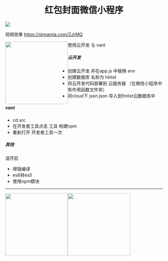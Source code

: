 <h1 align="center">红包封面微信小程序</center></h3>

<img src="https://i.loli.net/2021/01/15/WsEz2TDLQ1fbV8Z.png" align="center"/>

视频效果
<a href="https://streamja.com/ZJrMQ">https://streamja.com/ZJrMQ</a>


<img src="https://i.loli.net/2021/01/13/h4MX68AFeWwqNyT.png" width="200" style="float:left"/>


使用云开发  与 vant

##### 云开发
* 创建云开发 并在app.js 中替换 env
* 创建数据库 名称为 hblist
* 将云开发代码部署到 云服务器 （在微信小程序中有件用函数文件夹）
* 将cloud下 json.json 导入到fmlist云数据库中 

##### vant 
* cd src
* 在开发者工具点击 工具 构建npm
* 重新打开 开发者工具一次


##### 其他
请开启 
* 增强编译  
* es6转es5 
* 使用npm模块

---


<img src="https://i.loli.net/2021/01/13/12thkWOmGYdQq9Z.png" width="200" style="float:left"/>
<img src="https://i.loli.net/2021/01/13/i2mYon5jb4kchaP.png" width="200" style="float:left"/>


